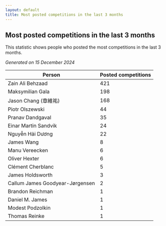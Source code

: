 ```yaml
---
layout: default
title: Most posted competitions in the last 3 months
---
```

## Most posted competitions in the last 3 months
This statistic shows people who posted the most competitions in the last 3 months.

*Generated on 15 December 2024*

| Person | Posted competitions |
| --- | --- |
| Zain Ali Behzaad | 421 |
| Maksymilian Gala | 198 |
| Jason Chang (章維祐) | 168 |
| Piotr Olszewski | 44 |
| Pranav Dandgaval | 35 |
| Einar Martin Sandvik | 24 |
| Nguyễn Hải Dương | 22 |
| James Wang | 8 |
| Manu Vereecken | 6 |
| Oliver Hexter | 6 |
| Clément Cherblanc | 5 |
| James Holdsworth | 3 |
| Callum James Goodyear-Jørgensen | 2 |
| Brandon Reichman | 1 |
| Daniel M. James | 1 |
| Modest Podzolkin | 1 |
| Thomas Reinke | 1 |
